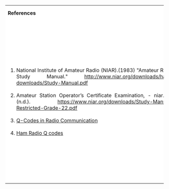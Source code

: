<table style="text-align:justify;">
<tr style="background-color: white">
<th>References</th>
<th>Contributors list</th>
</tr>
<tr style="background-color: white">
<td>
<ol style="width: 500px">
<li>National Institute of Amateur Radio (NIAR).(1983) "Amateur Radio Study Manual." <a href="http://www.niar.org/downloads/ham-downloads/Study-Manual.pdf">http://www.niar.org/downloads/ham-downloads/Study-Manual.pdf</a></li></br>
<li> Amateur Station Operator’s Certificate Examination, - niar.org. (n.d.). <a href="https://niar.org/downloads/Study-Manual-General-Grade-22.pdf"> https://www.niar.org/downloads/Study-Manual-Restricted-Grade-22.pdf</a>
</li></br>
<li><a href="http://radio.linuxclub.org/Amateur%20Radio-Morse-Code.pdf">Q-Codes in Radio Communication</a></li></br>
<li><a href="https://www.electronics-notes.com/articles/ham_radio/abbreviations_codes/q-code.php">Ham Radio Q codes</a></li>
</ol>
</td> 
<td>Developer : Dr. Pruthviraj U | NITK</br></br>
Contributors :
<ul style="list-style-type: none;">
<li>Kumar Aditya Singh (Intern)</li>
<li>Vaishnavi Singh (Intern)</li>
<li>Pavithra (Intern)</li>
<li>Prajwal Kumar | NITK</li>
<li>Shraddha Shetty | NITK</li>
<li>Anusha B Salian | NITK</li>
</ul></td>
</tr>
</table>
